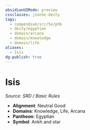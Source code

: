 ```yaml
---
obsidianUIMode: preview
cssclasses: json5e-deity
tags:
  - compendium/src/5e/phb
  - deity/egyptian
  - domain/arcana
  - domain/knowledge
  - domain/life
aliases:
  - Isis
dg-publish: true
---
```

# Isis
*Source: SRD / Basic Rules* 

- **Alignment**: Neutral Good
- **Domains**: Knowledge, Life, Arcana
- **Pantheon**: Egyptian
- **Symbol**: Ankh and star
